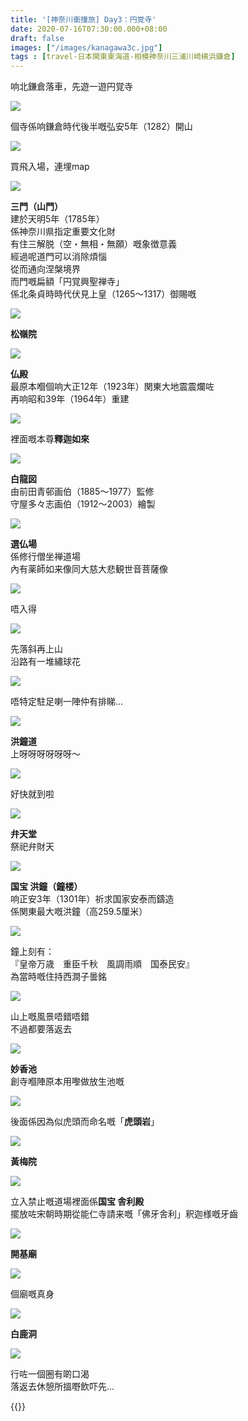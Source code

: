 ```yaml
---
title: '[神奈川衝撞旅] Day3：円覚寺'
date: 2020-07-16T07:30:00.000+08:00
draft: false
images: ["/images/kanagawa3c.jpg"]
tags : [travel-日本関東東海道-相模神奈川三浦川崎横浜鎌倉]
---
```


响北鎌倉落車，先遊一遊円覚寺  

![](/images/kanagawa3c1.jpg)

個寺係响鎌倉時代後半嘅弘安5年（1282）開山

![](/images/kanagawa3c2.jpg)

買飛入場，連埋map

![](/images/kanagawa3c3.jpg)

**三門（山門）**  
建於天明5年（1785年）  
係神奈川県指定重要文化財  
有住三解脱（空・無相・無願）嘅象徴意義  
經過呢道門可以消除煩惱  
從而通向涅槃境界  
而門嘅扁額「円覚興聖禅寺」  
係北条貞時時代伏見上皇（1265〜1317）御賜嘅  

![](/images/kanagawa3c4.jpg)

**松嶺院**

![](/images/kanagawa3c.jpg)

**仏殿**  
最原本嗰個响大正12年（1923年）関東大地震震爛咗  
再响昭和39年（1964年）重建  

![](/images/kanagawa3c5.jpg)

裡面嘅本尊**釋迦如來**

![](/images/kanagawa3c6.jpg)

**白龍図**  
由前田青邨画伯（1885〜1977）監修  
守屋多々志画伯（1912〜2003）繪製

![](/images/kanagawa3c7.jpg)

**選仏場**  
係修行僧坐禅道場  
內有薬師如来像同大慈大悲観世音菩薩像

![](/images/kanagawa3c8.jpg)

唔入得

![](/images/kanagawa3c9.jpg)

先落斜再上山  
沿路有一堆繡球花

![](/images/kanagawa3c10.jpg)

唔特定駐足喇一陣仲有排睇...

![](/images/kanagawa3c11.jpg)

**洪鐘道**  
上呀呀呀呀呀呀～

![](/images/kanagawa3c12.jpg)

好快就到啦

![](/images/kanagawa3c13.jpg)

**弁天堂**  
祭祀弁財天

![](/images/kanagawa3c15.jpg)

**国宝 洪鐘（鐘楼）**  
响正安3年（1301年）祈求国家安泰而鑄造    
係関東最大嘅洪鐘（高259.5厘米）

![](/images/kanagawa3c14.jpg)

鐘上刻有：  
『皇帝万歳　重臣千秋　風調雨順　国泰民安』  
為當時嘅住持西澗子曇銘

![](/images/kanagawa3c16.jpg)

山上嘅風景唔錯唔錯  
不過都要落返去

![](/images/kanagawa3c17.jpg)

**妙香池**  
創寺嗰陣原本用嚟做放生池嘅

![](/images/kanagawa3c18.jpg)

後面係因為似虎頭而命名嘅「**虎頭岩**」  

![](/images/kanagawa3c19.jpg)

**黃梅院**

![](/images/kanagawa3c20.jpg)

立入禁止嘅道場裡面係**国宝 舎利殿**  
擺放咗宋朝時期從能仁寺請来嘅「佛牙舎利」釈迦様嘅牙齒

![](/images/kanagawa3c21.jpg)

**開基廟**

![](/images/kanagawa3c22.jpg)

個廟嘅真身

![](/images/kanagawa3c23.jpg)

**白鹿洞**

![](/images/kanagawa3c24.jpg)

行咗一個圈有啲口渴  
落返去休憩所搵嘢飲吓先...


{{<kanagawa>}}
